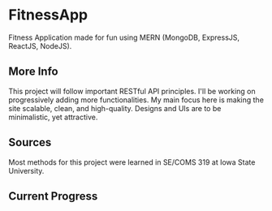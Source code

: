 # FitnessApp
Fitness Application made for fun using MERN (MongoDB, ExpressJS, ReactJS, NodeJS).
## More Info
This project will follow important RESTful API principles. I'll be working on progressively adding more functionalities. My main focus here is making the site scalable, clean, and high-quality. Designs and UIs are to be minimalistic, yet attractive.
## Sources
Most methods for this project were learned in SE/COMS 319 at Iowa State University.
## Current Progress
